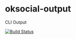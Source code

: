 # oksocial-output
CLI Output

[![Build Status](https://travis-ci.org/yschimke/oksocial-output.svg?branch=master)](https://travis-ci.org/yschimke/oksocial-output)

